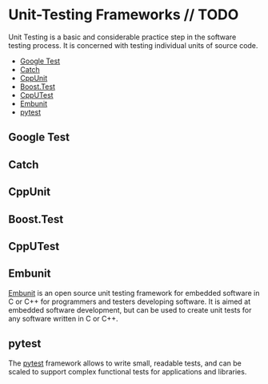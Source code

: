 # Unit-Testing Frameworks // TODO

Unit Testing is a basic and considerable practice step in the software testing process. It is concerned with testing individual units of source code.

- [Google Test](#google-test)
- [Catch](#catch)
- [CppUnit](#cppunit)
- [Boost.Test](#boosttest)
- [CppUTest](#cpputest)
- [Embunit](#embunit)
- [pytest](#pytest)

## Google Test

## Catch

## CppUnit

## Boost.Test

## CppUTest

## Embunit

[Embunit](https://www.embunit.com/) is an open source unit testing framework for embedded software in C or C++ for programmers and testers developing software. It is aimed at embedded software development, but can be used to create unit tests for any software written in C or C++.

## pytest

The [pytest](https://github.com/pytest-dev/pytest/) framework allows to write small, readable tests, and can be scaled to support complex functional tests for applications and libraries.
